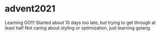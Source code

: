 # advent2021

Learning GO!!!
Started about 10 days too late, but trying to get through at least half
Not caring about styling or optimization, just learning golang